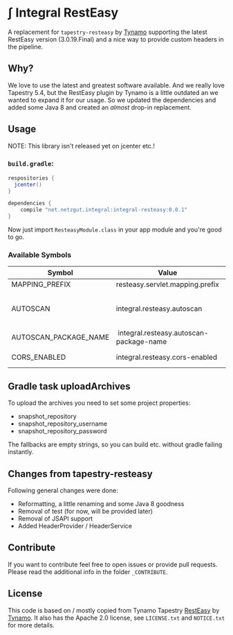 # ∫ Integral RestEasy

A replacement for `tapestry-resteasy` by [Tynamo](https://github.com/tynamo/tapestry-resteasy) supporting the latest RestEasy version (3.0.19.Final) and a nice way to provide custom headers in the pipeline.

## Why?

We love to use the latest and greatest software available. And we really love Tapestry 5.4, but the RestEasy plugin by Tynamo is a little outdated an we wanted to expand it for our usage. So we updated the dependencies and added some Java 8 and created an _almost_ drop-in replacement.

## Usage

NOTE: This library isn't released yet on jcenter etc.!

### `build.gradle`:
```groovy
respositories {
  jcenter()
}

dependencies {
    compile "net.netzgut.integral:integral-resteasy:0.0.1"
}

```

Now just import `ResteasyModule.class` in your app module and you're good to go.

### Available Symbols

| Symbol                | Value                                   | Default | Description                                                                                                     |
| --------------------- | --------------------------------------- | ------- | --------------------------------------------------------------------------------------------------------------- |
| MAPPING_PREFIX        | resteasy.servlet.mapping.prefix         | /rest   | Maps the Resteasy servlet to an url prefix                                                                      |
| AUTOSCAN              | integral.resteasy.autoscan              | true    | Scan "InternalConstants.TAPESTRY_APP_PACKAGE_PARAM + ResteasySymbols.AUTOSCAN_PACKAGE_NAME" for REST resources. |
| AUTOSCAN_PACKAGE_NAME | integral.resteasy.autoscan-package-name | rest    | Package name for AUTOSCAN. Omit a dot-prefix.                                                                   |
| CORS_ENABLED          | integral.resteasy.cors-enabled          | false   | Add CORS-header to responses if Origin is available in request                                                  |


## Gradle task uploadArchives

To upload the archives you need to set some project properties:

- snapshot_repository
- snapshot_repository_username
- snapshot_repository_password

The fallbacks are empty strings, so you can build etc. without gradle failing instantly.


## Changes from tapestry-resteasy

Following general changes were done:

- Reformatting, a little renaming and some Java 8 goodness
- Removal of test (for now, will be provided later)
- Removal of JSAPI support
- Added HeaderProvider / HeaderService


## Contribute

If you want to contribute feel free to open issues or provide pull requests. Please read the additional info in the folder `_CONTRIBUTE`.


## License

This code is based on / mostly copied from Tynamo Tapestry [RestEasy](https://github.com/tynamo/tapestry-resteasy) by
[Tynamo](http://www.tynamo.org). It also has the Apache 2.0 license, see `LICENSE.txt` and `NOTICE.txt` for more details.
